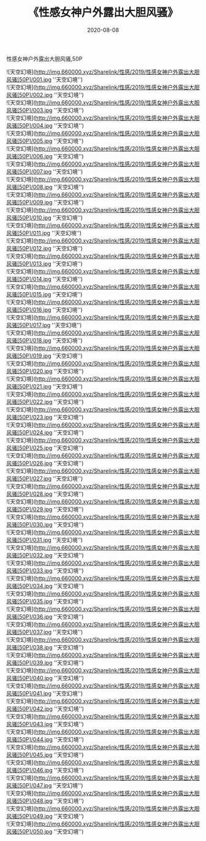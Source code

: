 ﻿---
layout: post
title:  《性感女神户外露出大胆风骚》
date:   2020-08-08
img: http://img.660000.xyz/Sharelink/性感/2019/性感女神户外露出大胆风骚[50P]/000.jpg
categories: [美女, 性感, 泳衣]
---

性感女神户外露出大胆风骚,50P

![天空幻境](http://img.660000.xyz/Sharelink/性感/2019/性感女神户外露出大胆风骚[50P]/001.jpg ''天空幻境'') <br>
![天空幻境](http://img.660000.xyz/Sharelink/性感/2019/性感女神户外露出大胆风骚[50P]/002.jpg ''天空幻境'') <br>
![天空幻境](http://img.660000.xyz/Sharelink/性感/2019/性感女神户外露出大胆风骚[50P]/003.jpg ''天空幻境'') <br>
![天空幻境](http://img.660000.xyz/Sharelink/性感/2019/性感女神户外露出大胆风骚[50P]/004.jpg ''天空幻境'') <br>
![天空幻境](http://img.660000.xyz/Sharelink/性感/2019/性感女神户外露出大胆风骚[50P]/005.jpg ''天空幻境'') <br>
![天空幻境](http://img.660000.xyz/Sharelink/性感/2019/性感女神户外露出大胆风骚[50P]/006.jpg ''天空幻境'') <br>
![天空幻境](http://img.660000.xyz/Sharelink/性感/2019/性感女神户外露出大胆风骚[50P]/007.jpg ''天空幻境'') <br>
![天空幻境](http://img.660000.xyz/Sharelink/性感/2019/性感女神户外露出大胆风骚[50P]/008.jpg ''天空幻境'') <br>
![天空幻境](http://img.660000.xyz/Sharelink/性感/2019/性感女神户外露出大胆风骚[50P]/009.jpg ''天空幻境'') <br>
![天空幻境](http://img.660000.xyz/Sharelink/性感/2019/性感女神户外露出大胆风骚[50P]/010.jpg ''天空幻境'') <br>
![天空幻境](http://img.660000.xyz/Sharelink/性感/2019/性感女神户外露出大胆风骚[50P]/011.jpg ''天空幻境'') <br>
![天空幻境](http://img.660000.xyz/Sharelink/性感/2019/性感女神户外露出大胆风骚[50P]/012.jpg ''天空幻境'') <br>
![天空幻境](http://img.660000.xyz/Sharelink/性感/2019/性感女神户外露出大胆风骚[50P]/013.jpg ''天空幻境'') <br>
![天空幻境](http://img.660000.xyz/Sharelink/性感/2019/性感女神户外露出大胆风骚[50P]/014.jpg ''天空幻境'') <br>
![天空幻境](http://img.660000.xyz/Sharelink/性感/2019/性感女神户外露出大胆风骚[50P]/015.jpg ''天空幻境'') <br>
![天空幻境](http://img.660000.xyz/Sharelink/性感/2019/性感女神户外露出大胆风骚[50P]/016.jpg ''天空幻境'') <br>
![天空幻境](http://img.660000.xyz/Sharelink/性感/2019/性感女神户外露出大胆风骚[50P]/017.jpg ''天空幻境'') <br>
![天空幻境](http://img.660000.xyz/Sharelink/性感/2019/性感女神户外露出大胆风骚[50P]/018.jpg ''天空幻境'') <br>
![天空幻境](http://img.660000.xyz/Sharelink/性感/2019/性感女神户外露出大胆风骚[50P]/019.jpg ''天空幻境'') <br>
![天空幻境](http://img.660000.xyz/Sharelink/性感/2019/性感女神户外露出大胆风骚[50P]/020.jpg ''天空幻境'') <br>
![天空幻境](http://img.660000.xyz/Sharelink/性感/2019/性感女神户外露出大胆风骚[50P]/021.jpg ''天空幻境'') <br>
![天空幻境](http://img.660000.xyz/Sharelink/性感/2019/性感女神户外露出大胆风骚[50P]/022.jpg ''天空幻境'') <br>
![天空幻境](http://img.660000.xyz/Sharelink/性感/2019/性感女神户外露出大胆风骚[50P]/023.jpg ''天空幻境'') <br>
![天空幻境](http://img.660000.xyz/Sharelink/性感/2019/性感女神户外露出大胆风骚[50P]/024.jpg ''天空幻境'') <br>
![天空幻境](http://img.660000.xyz/Sharelink/性感/2019/性感女神户外露出大胆风骚[50P]/025.jpg ''天空幻境'') <br>
![天空幻境](http://img.660000.xyz/Sharelink/性感/2019/性感女神户外露出大胆风骚[50P]/026.jpg ''天空幻境'') <br>
![天空幻境](http://img.660000.xyz/Sharelink/性感/2019/性感女神户外露出大胆风骚[50P]/027.jpg ''天空幻境'') <br>
![天空幻境](http://img.660000.xyz/Sharelink/性感/2019/性感女神户外露出大胆风骚[50P]/028.jpg ''天空幻境'') <br>
![天空幻境](http://img.660000.xyz/Sharelink/性感/2019/性感女神户外露出大胆风骚[50P]/029.jpg ''天空幻境'') <br>
![天空幻境](http://img.660000.xyz/Sharelink/性感/2019/性感女神户外露出大胆风骚[50P]/030.jpg ''天空幻境'') <br>
![天空幻境](http://img.660000.xyz/Sharelink/性感/2019/性感女神户外露出大胆风骚[50P]/031.jpg ''天空幻境'') <br>
![天空幻境](http://img.660000.xyz/Sharelink/性感/2019/性感女神户外露出大胆风骚[50P]/032.jpg ''天空幻境'') <br>
![天空幻境](http://img.660000.xyz/Sharelink/性感/2019/性感女神户外露出大胆风骚[50P]/033.jpg ''天空幻境'') <br>
![天空幻境](http://img.660000.xyz/Sharelink/性感/2019/性感女神户外露出大胆风骚[50P]/034.jpg ''天空幻境'') <br>
![天空幻境](http://img.660000.xyz/Sharelink/性感/2019/性感女神户外露出大胆风骚[50P]/035.jpg ''天空幻境'') <br>
![天空幻境](http://img.660000.xyz/Sharelink/性感/2019/性感女神户外露出大胆风骚[50P]/036.jpg ''天空幻境'') <br>
![天空幻境](http://img.660000.xyz/Sharelink/性感/2019/性感女神户外露出大胆风骚[50P]/037.jpg ''天空幻境'') <br>
![天空幻境](http://img.660000.xyz/Sharelink/性感/2019/性感女神户外露出大胆风骚[50P]/038.jpg ''天空幻境'') <br>
![天空幻境](http://img.660000.xyz/Sharelink/性感/2019/性感女神户外露出大胆风骚[50P]/039.jpg ''天空幻境'') <br>
![天空幻境](http://img.660000.xyz/Sharelink/性感/2019/性感女神户外露出大胆风骚[50P]/040.jpg ''天空幻境'') <br>
![天空幻境](http://img.660000.xyz/Sharelink/性感/2019/性感女神户外露出大胆风骚[50P]/041.jpg ''天空幻境'') <br>
![天空幻境](http://img.660000.xyz/Sharelink/性感/2019/性感女神户外露出大胆风骚[50P]/042.jpg ''天空幻境'') <br>
![天空幻境](http://img.660000.xyz/Sharelink/性感/2019/性感女神户外露出大胆风骚[50P]/043.jpg ''天空幻境'') <br>
![天空幻境](http://img.660000.xyz/Sharelink/性感/2019/性感女神户外露出大胆风骚[50P]/044.jpg ''天空幻境'') <br>
![天空幻境](http://img.660000.xyz/Sharelink/性感/2019/性感女神户外露出大胆风骚[50P]/045.jpg ''天空幻境'') <br>
![天空幻境](http://img.660000.xyz/Sharelink/性感/2019/性感女神户外露出大胆风骚[50P]/046.jpg ''天空幻境'') <br>
![天空幻境](http://img.660000.xyz/Sharelink/性感/2019/性感女神户外露出大胆风骚[50P]/047.jpg ''天空幻境'') <br>
![天空幻境](http://img.660000.xyz/Sharelink/性感/2019/性感女神户外露出大胆风骚[50P]/048.jpg ''天空幻境'') <br>
![天空幻境](http://img.660000.xyz/Sharelink/性感/2019/性感女神户外露出大胆风骚[50P]/049.jpg ''天空幻境'') <br>
![天空幻境](http://img.660000.xyz/Sharelink/性感/2019/性感女神户外露出大胆风骚[50P]/050.jpg ''天空幻境'') <br>
